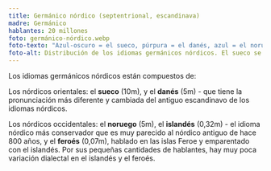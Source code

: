 ```yaml
---
title: Germánico nórdico (septentrional, escandinava)
madre: Germánico
hablantes: 20 millones
foto: germánico-nórdico.webp
foto-texto: "Azul-oscuro = el sueco, púrpura = el danés, azul = el noruego, verde = el islandés, verde-claro = el feroés. El negro es el Norn, un idioma muerto desde el siglo XVIII."
foto-alt: Distribución de los idiomas germánicos nórdicos. El sueco se habla en Suecia y unas partes oestes y sureñas de Finlandia. El noruego en Noruega, que incluye el archipiélago Svalbard entre otras islas. El islandés en Islandia, y el feroés en las islas Feroe. Y el danés en Dinamarca.
---
```


Los idiomas germánicos nórdicos están compuestos de:

Los nórdicos orientales: el **sueco** (10m), y el **danés** (5m) - que tiene la pronunciación más diferente y cambiada del antiguo escandinavo de los idiomas nórdicos.

Los nórdicos occidentales: el **noruego** (5m), el **islandés** (0,32m) - el idioma nórdico más conservador que es muy parecido al nórdico antiguo de hace 800 años, y el **feroés** (0,07m), hablado en las islas Feroe y emparentado con el islandés. Por sus pequeñas cantidades de hablantes, hay muy poca variación dialectal en el islandés y el feroés.